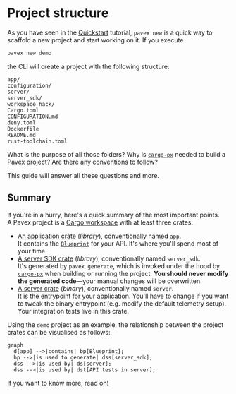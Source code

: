 # Project structure

As you have seen in the [Quickstart](/getting_started/quickstart/index.md) tutorial,
`pavex new` is a quick way to scaffold a new project and start working on it.
If you execute

```bash
pavex new demo
```

the CLI will create a project with the following structure:

```text
app/
configuration/
server/
server_sdk/
workspace_hack/
Cargo.toml
CONFIGURATION.md
deny.toml
Dockerfile
README.md
rust-toolchain.toml
```

What is the purpose of all those folders? Why is [`cargo-px`][cargo-px] needed to build a Pavex project?
Are there any conventions to follow?

This guide will answer all these questions and more.

## Summary

If you're in a hurry, here's a quick summary of the most important points.\
A Pavex project is a [Cargo workspace](https://doc.rust-lang.org/cargo/reference/workspaces.html)
with at least three crates:

- [An application crate](app.md) (_library_), conventionally named `app`.\
  It contains the [`Blueprint`][Blueprint] for your API. It's where you'll spend most of your time.
- [A server SDK crate](server_sdk.md) (_library_), conventionally named `server_sdk`.\
  It's generated by `pavex generate`, which is invoked under the hood by [`cargo-px`][cargo-px] when building or running the project.
  **You should never modify the generated code**—your manual changes will be overwritten.
- [A server crate](server.md) (_binary_), conventionally named `server`.\
  It is the entrypoint for your application.
  You'll have to change if you want to tweak the binary entrypoint (e.g. modify the default telemetry setup).
  Your integration tests live in this crate.

Using the `demo` project as an example, the relationship between the project crates can be visualised as follows:

```mermaid
graph 
  d[app] -->|contains| bp[Blueprint];
  bp -->|is used to generate| dss[server_sdk];
  dss -->|is used by| ds[server];
  dss -->|is used by| dst[API tests in server];
```

If you want to know more, read on!

[Blueprint]: /api_reference/pavex/struct.Blueprint.html
[cargo-px]: https://github.com/LukeMathWalker/cargo-px
